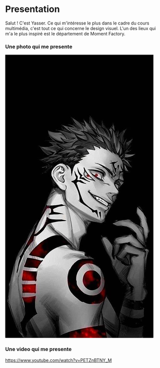 # Presentation
Salut ! C'est Yasser. Ce qui m'intéresse le plus dans le cadre du cours multimédia, c'est tout ce qui concerne le design visuel. L'un des lieux qui m'a le plus inspiré est le département de Moment Factory.

### Une photo qui me presente
![photo](OIP.jfif)

### Une video qui me presente
<https://www.youtube.com/watch?v=PETZnBTNY_M>
